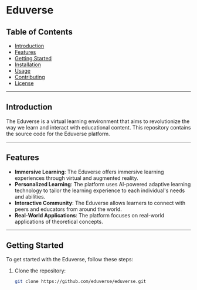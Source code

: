# Eduverse

## Table of Contents

- [Introduction](#introduction)
- [Features](#features)
- [Getting Started](#getting-started)
- [Installation](#installation)
- [Usage](#usage)
- [Contributing](#contributing)
- [License](#license)

---

## Introduction

The Eduverse is a virtual learning environment that aims to revolutionize the way we learn and interact with educational content. This repository contains the source code for the Eduverse platform.

---

## Features

- **Immersive Learning**: The Eduverse offers immersive learning experiences through virtual and augmented reality.
- **Personalized Learning**: The platform uses AI-powered adaptive learning technology to tailor the learning experience to each individual's needs and abilities.
- **Interactive Community**: The Eduverse allows learners to connect with peers and educators from around the world.
- **Real-World Applications**: The platform focuses on real-world applications of theoretical concepts.

---

## Getting Started

To get started with the Eduverse, follow these steps:

1. Clone the repository:
   ```bash
   git clone https://github.com/eduverse/eduverse.git
   ```

